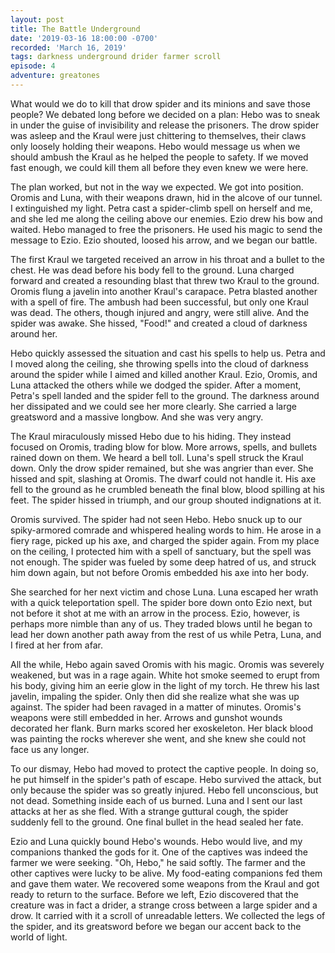 ```yaml
---
layout: post
title: The Battle Underground
date: '2019-03-16 18:00:00 -0700'
recorded: 'March 16, 2019'
tags: darkness underground drider farmer scroll
episode: 4
adventure: greatones
---
```

What would we do to kill that drow spider and its minions and save those people? We debated long before we decided on a plan: Hebo was to sneak in under the guise of invisibility and release the prisoners. The drow spider was asleep and the Kraul were just chittering to themselves, their claws only loosely holding their weapons. Hebo would message us when we should ambush the Kraul as he helped the people to safety. If we moved fast enough, we could kill them all before they even knew we were here. 

The plan worked, but not in the way we expected. We got into position. Oromis and Luna, with their weapons drawn, hid in the alcove of our tunnel. I extinguished my light. Petra cast a spider-climb spell on herself and me, and she led me along the ceiling above our enemies. Ezio drew his bow and waited. Hebo managed to free the prisoners. He used his magic to send the message to Ezio. Ezio shouted, loosed his arrow, and we began our battle.

The first Kraul we targeted received an arrow in his throat and a bullet to the chest. He was dead before his body fell to the ground. Luna charged forward and created a resounding blast that threw two Kraul to the ground. Oromis flung a javelin into another Kraul's carapace. Petra blasted another with a spell of fire. The ambush had been successful, but only one Kraul was dead. The others, though injured and angry, were still alive. And the spider was awake. She hissed, "Food!" and created a cloud of darkness around her.

Hebo quickly assessed the situation and cast his spells to help us. Petra and I moved along the ceiling, she throwing spells into the cloud of darkness around the spider while I aimed and killed another Kraul. Ezio, Oromis, and Luna attacked the others while we dodged the spider. After a moment, Petra's spell landed and the spider fell to the ground. The darkness around her dissipated and we could see her more clearly. She carried a large greatsword and a massive longbow. And she was very angry.

The Kraul miraculously missed Hebo due to his hiding. They instead focused on Oromis, trading blow for blow. More arrows, spells, and bullets rained down on them. We heard a bell toll. Luna's spell struck the Kraul down. Only the drow spider remained, but she was angrier than ever. She hissed and spit, slashing at Oromis. The dwarf could not handle it. His axe fell to the ground as he crumbled beneath the final blow, blood spilling at his feet. The spider hissed in triumph, and our group shouted indignations at it.

Oromis survived. The spider had not seen Hebo. Hebo snuck up to our spiky-armored comrade and whispered healing words to him. He arose in a fiery rage, picked up his axe, and charged the spider again. From my place on the ceiling, I protected him with a spell of sanctuary, but the spell was not enough. The spider was fueled by some deep hatred of us, and struck him down again, but not before Oromis embedded his axe into her body. 

She searched for her next victim and chose Luna. Luna escaped her wrath with a quick teleportation spell. The spider bore down onto Ezio next, but not before it shot at me with an arrow in the process. Ezio, however, is perhaps more nimble than any of us. They traded blows until he began to lead her down another path away from the rest of us while Petra, Luna, and I fired at her from afar.

All the while, Hebo again saved Oromis with his magic. Oromis was severely weakened, but was in a rage again. White hot smoke seemed to erupt from his body, giving him an eerie glow in the light of my torch. He threw his last javelin, impaling the spider. Only then did she realize what she was up against. The spider had been ravaged in a matter of minutes. Oromis's weapons were still embedded in her. Arrows and gunshot wounds decorated her flank. Burn marks scored her exoskeleton. Her black blood was painting the rocks wherever she went, and she knew she could not face us any longer.

To our dismay, Hebo had moved to protect the captive people. In doing so, he put himself in the spider's path of escape. Hebo survived the attack, but only because the spider was so greatly injured. Hebo fell unconscious, but not dead. Something inside each of us burned. Luna and I sent our last attacks at her as she fled. With a strange guttural cough, the spider suddenly fell to the ground. One final bullet in the head sealed her fate.

Ezio and Luna quickly bound Hebo's wounds. Hebo would live, and my companions thanked the gods for it. One of the captives was indeed the farmer we were seeking. "Oh, Hebo," he said softly. The farmer and the other captives were lucky to be alive. My food-eating companions fed them and gave them water. We recovered some weapons from the Kraul and got ready to return to the surface. Before we left, Ezio discovered that the creature was in fact a drider, a strange cross between a large spider and a drow. It carried with it a scroll of unreadable letters. We collected the legs of the spider, and its greatsword before we began our accent back to the world of light.
